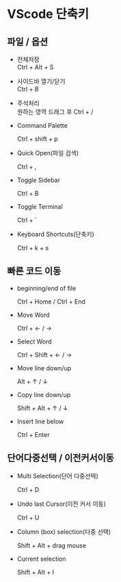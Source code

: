 # VScode 단축키 

## 파일 / 옵션

+ 전체저장   
Ctrl + Alt + S   
      
+ 사이드바 열기/닫기   
 Ctrl + B    
+ 주석처리   
원하는 영역 드래그 후 Ctrl + /   

+ Command Palette

   Ctrl + shift + p

+ Quick Open(파일 검색)

   Ctrl + ,

+ Toggle Sidebar

   Ctrl + B

+ Toggle Terminal

   Ctrl + `

+ Keyboard Shortcuts(단축키)

   Ctrl + k + s 

## 빠른 코드 이동 

+ beginning/end of file

   Ctrl + Home / Ctrl + End

+ Move Word

   Ctrl + ← / →

+ Select Word

   Ctrl + Shift + ← / →

+ Move line down/up

   Alt + ↑ / ↓

+ Copy line down/up

   Shift + Alt + ↑ / ↓

+ Insert line below

   Ctrl + Enter
## 단어다중선택 / 이전커서이동

+ Multi Selection(단어 다중선택)

   Ctrl + D

+ Undo last Cursor(이전 커서 이동)

   Ctrl + U

+ Column (box) selection(다중 선택)
   
   Shift + Alt + drag mouse

+ Current selection

   Shift + Alt + I